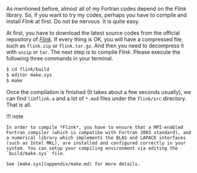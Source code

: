 As mentioned before, almost all of my Fortran codes depend on the *Flink* library. So, if you want to try my codes, perhaps you have to compile and install *Flink* at first. Do not be nervous. It is quite easy.

At first, you have to download the latest source codes from the official repository of [*Flink*](https://github.com/huangli712/flink). If every thing is OK, you will have a compressed file, such as `flink.zip` or `flink.tar.gz`. And then you need to decompress it with `unzip` or `tar`. The next step is to compile *Flink*. Please execute the following three commands in your terminal.

```sh
$ cd flink/build
$ editor make.sys
$ make
```

Once the compilation is finished (It takes about a few seconds usually), we can find `libflink.a` and a lot of `*.mod` files under the `flink/src` directory. That is all.

!!! note

    In order to compile *Flink*, you have to ensure that a MPI-enabled Fortran compiler (which is compatibe with Fortran 2003 standard), and a numerical library which implements the BLAS and LAPACK interfaces (such as Intel MKL), are installed and configured correctly in your system. You can setup your compiling environment via editing the `build/make.sys` file.

    See [make.sys](appendix/make.md) for more details.
